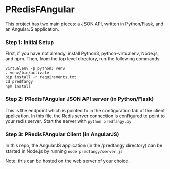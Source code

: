 # PRedisFAngular
This project has two main pieces:  a JSON API, written in Python/Flask, and an AngularJS application.  


### Step 1: Initial Setup
FIrst, if you have not already, install Python3, python-virtualenv, Node.js, and npm.  Then, from the top level directory, run the following commands:
```
virtualenv -p python3 venv
. venv/bin/activate
pip install -r requirements.txt
cd predfangy
npm install
```

### Step 2: PRedisFAngular JSON API server (in Python/Flask)
This is the endpoint which is pointed to in the configuration tab of the client application.  In this file, the Redis server connection is configured to point to your redis server.
Start the server with 
```python predfangy.py```


### Step 3: PRedisFAngular Client (in AngularJS)
In this repo, the AngularJS application (in the /predfangy directory) can be started in Node.js by running 
```node predfangy/server.js```

Note: this can be hosted on the web server of your choice.

